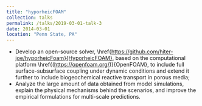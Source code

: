 ```yaml
---
title: "hyporheicFOAM"
collection: talks
permalink: /talks/2019-03-01-talk-3
date: 2014-03-01
location: "Penn State, PA"
---
```


* Develop an open-source solver, \href{https://github.com/hiter-joe/hyporheicFoam}{HyporheicFOAM}, based on the computational platform \href{(https://openfoam.org/)}{OpenFOAM}, to include full surface-subsurface coupling under dynamic conditions and extend it further to include biogeochemical reactive transport in porous media;
 * Analyze the large amount of data obtained from model simulations, explain the physical mechanisms behind the scenarios, and improve the empirical formulations for multi-scale predictions.
